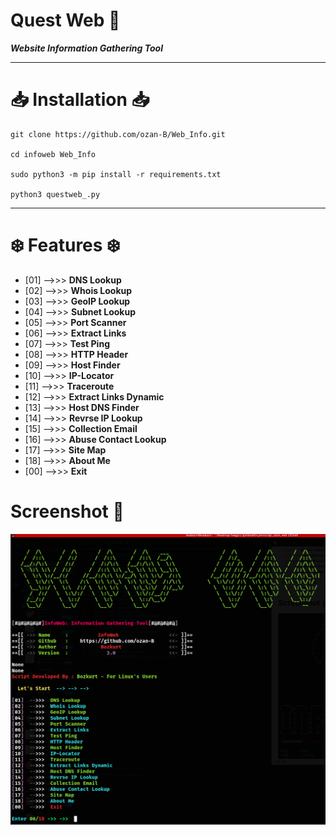 # Quest Web :link:	
__*Website Information Gathering Tool*__


*************

# :inbox_tray: Installation :inbox_tray:

    git clone https://github.com/ozan-B/Web_Info.git 

    cd infoweb Web_Info

    sudo python3 -m pip install -r requirements.txt

    python3 questweb_.py


****************
# :snowflake:	 Features :snowflake:	



- [01]  -->>>  **DNS Lookup**
- [02]  -->>>  **Whois Lookup**
- [03]  -->>>  **GeoIP Lookup**
- [04]  -->>>  **Subnet Lookup**
- [05]  -->>>  **Port Scanner**
- [06]  -->>>  **Extract Links**
- [07]  -->>>  **Test Ping**
- [08]  -->>>  **HTTP Header**
- [09]  -->>>  **Host Finder**
- [10]  -->>>  **IP-Locator**
- [11]  -->>>  **Traceroute**
- [12]  -->>>  **Extract Links Dynamic**
- [13]  -->>>  **Host DNS Finder**
- [14]  -->>>  **Revrse IP Lookup**
- [15]  -->>>  **Collection Email**
- [16]  -->>>  **Abuse Contact Lookup**
- [17]  -->>>  **Site Map**
- [18]  -->>>  **About Me**
- [00]  -->>>  **Exit**

# Screenshot   :camera_flash:
![Alt text](Screenshot_2024-01-04_23-47-17.png)


